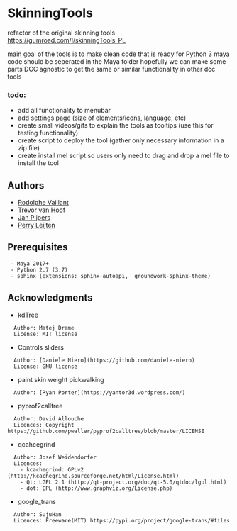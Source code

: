 # SkinningTools

refactor of the original skinning tools
https://gumroad.com/l/skinningTools_PL

main goal of the tools is to make clean code that is ready for Python 3
maya code should be seperated in the Maya folder hopefully we can make some parts DCC agnostic to get the same or similar functionality in other dcc tools

### todo:
 - add all functionality to menubar
 - add settings page (size of elements/icons, language, etc)
 - create small videos/gifs to explain the tools as tooltips (use this for testing functionality)
 - create script to deploy the tool (gather only necessary information in a zip file)
 - create install mel script so users only need to drag and drop a mel file to install the tool


## Authors

* [Rodolphe Vaillant](http://rodolphe-vaillant.fr/)
* [Trevor van Hoof](http://trevorius.com/scrapbook/)
* [Jan Pijpers](https://www.janpijpers.com/)
* [Perry Leijten](https://www.perryleijten.com/)


## Prerequisites

```
 - Maya 2017+
 - Python 2.7 (3.7)
 - sphinx (extensions: sphinx-autoapi,  groundwork-sphinx-theme)
```


## Acknowledgments

* kdTree
```
  Author: Matej Drame
  License: MIT license
```

* Controls sliders
```
  Author: [Daniele Niero](https://github.com/daniele-niero)
  License: GNU license
```

* paint skin weight pickwalking
``` 
  Author: [Ryan Porter](https://yantor3d.wordpress.com/)
```

* pyprof2calltree
```
  Author: David Allouche
  Licences: Copyright https://github.com/pwaller/pyprof2calltree/blob/master/LICENSE
```

* qcahcegrind
```
  Author: Josef Weidendorfer
  Licences:
    - kcachegrind: GPLv2 (http://kcachegrind.sourceforge.net/html/License.html)
    - Qt: LGPL 2.1 (http://qt-project.org/doc/qt-5.0/qtdoc/lgpl.html)
    - dot: EPL (http://www.graphviz.org/License.php)
```
* google_trans
```
  Author: SujuHan 
  Licences: Freeware(MIT) https://pypi.org/project/google-trans/#files
```
